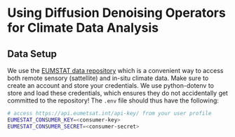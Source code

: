 # Using Diffusion Denoising Operators for Climate Data Analysis

## Data Setup

We use the [EUMSTAT data repository](https://data.eumetsat.int) which is a convenient way to access both remote sensory (sattellite) and in-situ climate data.
Make sure to create an account and store your credentials.
We use python-dotenv to store and load these credentials, which ensures they do not accidentally get committed to the repository!
The `.env` file should thus have the following:

```bash
# access https://api.eumetsat.int/api-key/ from your user profile
EUMESTAT_CONSUMER_KEY=<consumer-key>
EUMESTAT_CONSUMER_SECRET=<consumer-secret>
```

